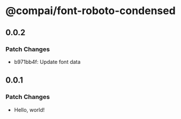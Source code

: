 # @compai/font-roboto-condensed

## 0.0.2

### Patch Changes

- b971bb4f: Update font data

## 0.0.1

### Patch Changes

- Hello, world!
